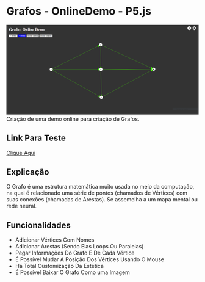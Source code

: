# Grafos - OnlineDemo - P5.js

![](/Imagens/Grafo_Capturar.PNG)
Criação de uma demo online para criação de Grafos.

## Link Para Teste

[Clique Aqui](https://fernandopfh.github.io/Graph-OnlineDemo-P5js/)

## Explicação
O Grafo é uma estrutura matemática muito usada no meio da computação, na qual é relacionado uma série de pontos (chamados de Vértices) com suas conexões (chamadas de Arestas). Se assemelha a um mapa mental ou rede neural.

## Funcionalidades

- Adicionar Vértices Com Nomes
- Adicionar Arestas (Sendo Elas Loops Ou Paralelas)
- Pegar Informações Do Grafo E De Cada Vértice
- É Possível Mudar A Posição Dos Vértices Usando O Mouse
- Há Total Customização Da Estética
- É Possível Baixar O Grafo Como uma Imagem
